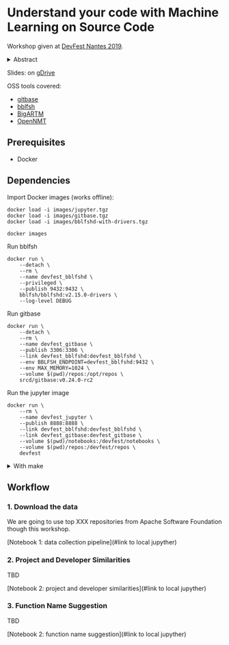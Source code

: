# Understand your code with Machine Learning on Source Code

Workshop given at [DevFest Nantes 2019](https://devfest.gdgnantes.com/sessions/understand_your_code_with_machine_learning_on_source_code/).

<details>
<summary>Abstract</summary>

> Machine Learning on Source Code (MLonCode) is an emerging and exciting research domain which stands at the sweet spot between deep learning, natural language processing, social science, and programming.
>
> During this 2 hours workshop, we are going to show you how to extract insights from code bases—step by step—by shedding light on those crucial aspects:
>
> - What information is available in your code
> - How to extract this information
> - What can you do with this knowledge: what are the tasks solvable by MLonCode
> - Which models can be used to solve them
>
> To get our hands dirty, we will solve several example tasks, using source{d}, an open source stack to gain insights from codebases:
>
> - Suggest function names automatically
> - Cluster developers
> - Search projects by similarity
>
> Prerequisites: a laptop with Docker installed. We will provide an image to all participants.

</details>

Slides: on [gDrive](https://docs.google.com/presentation/d/1vF0JMagmXXzn-h-OaJu6CsDt78oSQSg58YFJsBUaHxk/edit#slide=id.g4f0d75b8b4_0_0)

OSS tools covered:
 - [gitbase](https://docs.sourced.tech/gitbase)
 - [bblfsh](https://doc.bblf.sh)
 - [BigARTM](http://bigartm.org)
 - [OpenNMT](http://opennmt.net)

## Prerequisites
- Docker

## Dependencies

Import Docker images (works offline):

```
docker load -i images/jupyter.tgz
docker load -i images/gitbase.tgz
docker load -i images/bblfshd-with-drivers.tgz

docker images
```

Run bblfsh

```shell
docker run \
    --detach \
    --rm \
    --name devfest_bblfshd \
    --privileged \
    --publish 9432:9432 \
    bblfsh/bblfshd:v2.15.0-drivers \
    --log-level DEBUG
```

Run gitbase

```shell
docker run \
    --detach \
    --rm \
    --name devfest_gitbase \
    --publish 3306:3306 \
    --link devfest_bblfshd:devfest_bblfshd \
    --env BBLFSH_ENDPOINT=devfest_bblfshd:9432 \
    --env MAX_MEMORY=1024 \
    --volume $(pwd)/repos:/opt/repos \
    srcd/gitbase:v0.24.0-rc2
```

Run the jupyter image

```shell
docker run \
    --rm \
    --name devfest_jupyter \
    --publish 8888:8888 \
    --link devfest_bblfshd:devfest_bblfshd \
    --link devfest_gitbase:devfest_gitbase \
    --volume $(pwd)/notebooks:/devfest/notebooks \
    --volume $(pwd)/repos:/devfest/repos \
    devfest
```

<details>
<summary>With make</summary>

To build the workshop image and launch the 3 required containers

```shell
make build-and-run
```

To only launch the 3 required containers

```shell
make
```
</details>


## Workflow

### 1. Download the data

We are going to use top XXX repositories from Apache Software Foundation though this workshop.

[Notebook 1: data collection pipeline](#link to local jupyther)

### 2. Project and Developer Similarities

TBD

[Notebook 2: project and developer similarities](#link to local jupyther)


### 3. Function Name Suggestion

TBD

[Notebook 2: function name suggestion](#link to local jupyther)

